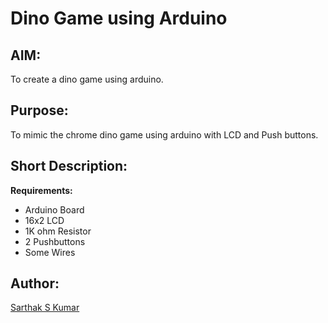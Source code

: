 # Dino Game using Arduino

## AIM:

To create a dino game using arduino.

## Purpose:

To mimic the chrome dino game using arduino with LCD and Push buttons.

## Short Description:

**Requirements:**

- Arduino Board
- 16x2 LCD
- 1K ohm Resistor
- 2 Pushbuttons
- Some Wires

## Author:

[Sarthak S Kumar](https://github.com/SarthakSKumar)
